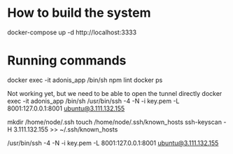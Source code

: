 # How to build the system
docker-compose up -d
http://localhost:3333

# Running commands
docker exec -it adonis_app /bin/sh
npm lint
docker ps

Not working yet, but we need to be able to open the tunnel directly
docker exec -it adonis_app /bin/sh /usr/bin/ssh -4 -N -i key.pem -L 8001:127.0.0.1:8001 ubuntu@3.111.132.155



mkdir /home/node/.ssh
touch /home/node/.ssh/known_hosts
ssh-keyscan -H 3.111.132.155 >> ~/.ssh/known_hosts

/usr/bin/ssh -4 -N -i key.pem -L 8001:127.0.0.1:8001 ubuntu@3.111.132.155
